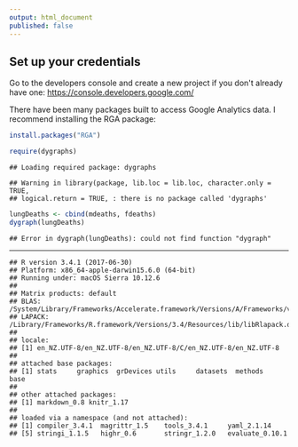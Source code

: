 ```yaml
---
output: html_document
published: false
---
```




## Set up your credentials

Go to the developers console and create a new project if you don't already have one: https://console.developers.google.com/

There have been many packages built to access Google Analytics data. I recommend installing the RGA package:


```r
install.packages("RGA")
```


```r
require(dygraphs)
```

```
## Loading required package: dygraphs
```

```
## Warning in library(package, lib.loc = lib.loc, character.only = TRUE,
## logical.return = TRUE, : there is no package called 'dygraphs'
```

```r
lungDeaths <- cbind(mdeaths, fdeaths)
dygraph(lungDeaths)
```

```
## Error in dygraph(lungDeaths): could not find function "dygraph"
```

-----


```
## R version 3.4.1 (2017-06-30)
## Platform: x86_64-apple-darwin15.6.0 (64-bit)
## Running under: macOS Sierra 10.12.6
## 
## Matrix products: default
## BLAS: /System/Library/Frameworks/Accelerate.framework/Versions/A/Frameworks/vecLib.framework/Versions/A/libBLAS.dylib
## LAPACK: /Library/Frameworks/R.framework/Versions/3.4/Resources/lib/libRlapack.dylib
## 
## locale:
## [1] en_NZ.UTF-8/en_NZ.UTF-8/en_NZ.UTF-8/C/en_NZ.UTF-8/en_NZ.UTF-8
## 
## attached base packages:
## [1] stats     graphics  grDevices utils     datasets  methods   base     
## 
## other attached packages:
## [1] markdown_0.8 knitr_1.17  
## 
## loaded via a namespace (and not attached):
## [1] compiler_3.4.1  magrittr_1.5    tools_3.4.1     yaml_2.1.14    
## [5] stringi_1.1.5   highr_0.6       stringr_1.2.0   evaluate_0.10.1
```
